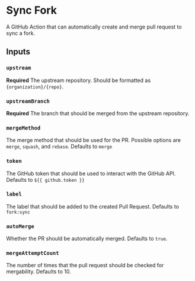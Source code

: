 # Sync Fork

A GitHub Action that can automatically create and merge pull request to sync a fork.

## Inputs

### `upstream`

**Required** The upstream repository. Should be formatted as `{organization}/{repo}`.

### `upstreamBranch`

**Required** The branch that should be merged from the upstream repository.

### `mergeMethod`

The merge method that should be used for the PR. Possible options are `merge`, `squash`, and `rebase`. Defaults to `merge`

### `token`

The GitHub token that should be used to interact with the GitHub API. Defaults to `${{ github.token }}`

### `label`

The label that should be added to the created Pull Request. Defaults to `fork:sync`

### `autoMerge`

Whether the PR should be automatically merged. Defaults to `true`.

### `mergeAttemptCount`

The number of times that the pull request should be checked for mergability. Defaults to 10.